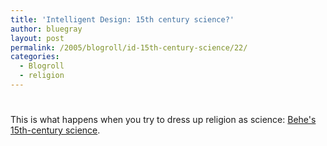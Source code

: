 ```yaml
---
title: 'Intelligent Design: 15th century science?'
author: bluegray
layout: post
permalink: /2005/blogroll/id-15th-century-science/22/
categories:
  - Blogroll
  - religion
---
```

# 

This is what happens when you try to dress up religion as science: [Behe's 15th-century science][1].

 [1]: http://ydr.com/story/mike/90330//